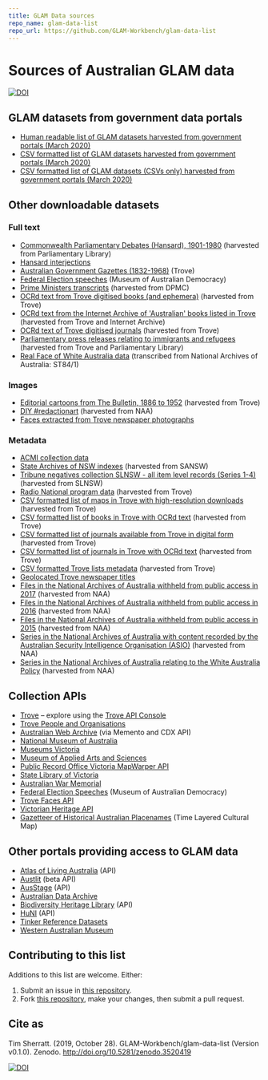 ```yaml
---
title: GLAM Data sources
repo_name: glam-data-list
repo_url: https://github.com/GLAM-Workbench/glam-data-list
---
```


# Sources of Australian GLAM data

[![DOI](https://zenodo.org/badge/195511088.svg)](https://zenodo.org/badge/latestdoi/195511088)

## GLAM datasets from government data portals

* [Human readable list of GLAM datasets harvested from government portals (March 2020)](https://glam-workbench.github.io/glam-datasets-from-gov-portals/)
* [CSV formatted list of GLAM datasets harvested from government portals (March 2020)](https://github.com/GLAM-Workbench/ozglam-data/blob/master/glam-datasets-from-gov-portals.csv)
* [CSV formatted list of GLAM datasets (CSVs only) harvested from government portals (March 2020)](https://github.com/GLAM-Workbench/ozglam-data/blob/master/glam-datasets-from-gov-portals-csvs.csv)

## Other downloadable datasets

### Full text

* [Commonwealth Parliamentary Debates (Hansard), 1901-1980](https://github.com/wragge/hansard-xml) (harvested from Parliamentary Library)
* [Hansard interjections](https://github.com/wragge/hansard-interjections)
* [Australian Government Gazettes (1832-1968)](https://help.nla.gov.au/trove/the-australian-government-gazettes-1832-1968) (Trove)
* [Federal Election speeches](https://electionspeeches.moadoph.gov.au/explore) (Museum of Australian Democracy)
* [Prime Ministers transcripts](https://github.com/wragge/pm-transcripts) (harvested from DPMC)
* [OCRd text from Trove digitised books (and ephemera)](https://glam-workbench.github.io/trove-books/#ocrd-text-from-trove-books-and-ephemera) (harvested from Trove)
* [OCRd text from the Internet Archive of 'Australian' books listed in Trove](https://glam-workbench.github.io/trove-books/#ocrd-text-from-the-internet-archive-of-australian-books-listed-in-trove) (harvested from Trove and Internet Archive)
* [OCRd text of Trove digitised journals](https://glam-workbench.github.io/trove-journals/#ocrd-text-from-trove-digitised-journals) (harvested from Trove)
* [Parliamentary press releases relating to immigrants and refugees](https://glam-workbench.github.io/trove-journals/#politicians-talking-about-immigrants-and-refugees) (harvested from Trove and Parliamentary Library)
* [Real Face of White Australia data](https://github.com/wragge/realface-data) (transcribed from National Archives of Australia: ST84/1)

### Images

* [Editorial cartoons from The Bulletin, 1886 to 1952](https://glam-workbench.github.io/trove-journals/#editorial-cartoons-from-the-bulletin-1886-to-1952) (harvested from Trove)
* [DIY #redactionart](https://github.com/wragge/diy-redactionart) (harvested from NAA)
* [Faces extracted from Trove newspaper photographs](https://doi.org/10.6084/m9.figshare.1439432.v1)

### Metadata

* [ACMI collection data](https://github.com/ACMILabs/collection)
* [State Archives of NSW indexes](https://github.com/wragge/srnsw-indexes) (harvested from SANSW)
* [Tribune negatives collection SLNSW - all item level records (Series 1-4)](https://doi.org/10.6084/m9.figshare.5971210.v1) (harvested from SLNSW)
* [Radio National program data](https://github.com/wragge/radio-national-data) (harvested from Trove)
* [CSV formatted list of maps in Trove with high-resolution downloads](https://glam-workbench.github.io/trove-maps/#csv-formatted-list-of-maps-with-high-resolution-downloads) (harvested from Trove)
* [CSV formatted list of books in Trove with OCRd text](https://glam-workbench.github.io/trove-books/#csv-formatted-list-of-books-with-ocrd-text) (harvested from Trove)
* [CSV formatted list of journals available from Trove in digital form](https://glam-workbench.github.io/trove-journals/#csv-formatted-list-of-journals-available-from-trove-in-digital-form) (harvested from Trove)
* [CSV formatted list of journals in Trove with OCRd text](https://glam-workbench.github.io/trove-journals/#csv-formatted-list-of-journals-with-ocrd-text) (harvested from Trove)
* [CSV formatted Trove lists metadata](https://glam-workbench.github.io/trove-lists/#trove-lists-metadata) (harvested from Trove)
* [Geolocated Trove newspaper titles](https://docs.google.com/spreadsheets/d/1rURriHBSf3MocI8wsdl1114t0YeyU0BVSXWeg232MZs/edit?usp=sharing)
* [Files in the National Archives of Australia withheld from public access in 2017](https://doi.org/10.6084/m9.figshare.5900125.v1) (harvested from NAA)
* [Files in the National Archives of Australia withheld from public access in 2016](https://doi.org/10.6084/m9.figshare.4530851.v1) (harvested from NAA)
* [Files in the National Archives of Australia withheld from public access in 2015](https://doi.org/10.6084/m9.figshare.2060052.v1) (harvested from NAA)
* [Series in the National Archives of Australia with content recorded by the Australian Security Intelligence Organisation (ASIO)](https://glam-workbench.github.io/naa-asio/#data) (harvested from NAA)
* [Series in the National Archives of Australia relating to the White Australia Policy](https://glam-workbench.github.io/naa-wap/#data) (harvested from NAA)

## Collection APIs

* [Trove](https://trove.nla.gov.au/about/create-something/using-api) – explore using the [Trove API Console](https://troveconsole.herokuapp.com/)
* [Trove People and Organisations](https://trove.nla.gov.au/about/create-something/using-api/people-and-organisations-data)
* [Australian Web Archive](https://glam-workbench.github.io/web-archives/) (via Memento and CDX API)
* [National Museum of Australia](https://www.nma.gov.au/about/our-collection/our-apis)
* [Museums Victoria](https://collections.museumvictoria.com.au/developers)
* [Museum of Applied Arts and Sciences](https://api.maas.museum/docs)
* [Public Record Office Victoria MapWarper API](https://mapwarper.prov.vic.gov.au/api/v1/)
* [State Library of Victoria](http://api.slv.vic.gov.au/)
* [Australian War Memorial](https://api.awm.gov.au/#introduction)
* [Federal Election Speeches](https://electionspeeches.moadoph.gov.au/explore) (Museum of Australian Democracy)
* [Trove Faces API](https://faceapi.herokuapp.com/)
* [Victorian Heritage API](https://developer.vic.gov.au/index.php?option=com_apiportal&view=apitester&usage=api&tab=tests&apiName=Victorian%20Heritage%20API&apiId=36d97216-53b6-4a5c-8754-8b44b26a5e21&menuId=187)
* [Gazetteer of Historical Australian Placenames](https://www.tlcmap.org/guides/ghap/#ws) (Time Layered Cultural Map)

## Other portals providing access to GLAM data

* [Atlas of Living Australia](https://support.ala.org.au/support/solutions/articles/6000196777-ala-api-how-to-access-ala-web-services) (API)
* [Austlit](https://www.austlit.edu.au/austlit/page/8448088) (beta API)
* [AusStage](https://www.ausstage.edu.au/pages/learn/about/data-sharing.html) (API)
* [Australian Data Archive](https://ada.edu.au/)
* [Biodiversity Heritage Library](https://about.biodiversitylibrary.org/tools-and-services/developer-and-data-tools/) (API)
* [HuNI](https://bitbucket.org/huniteam/documentation/wiki/API) (API)
* [Tinker Reference Datasets](https://tinker.edu.au/data/available-datasets/)
* [Western Australian Museum](http://data.museum.wa.gov.au/search/type/dataset)

## Contributing to this list

Additions to this list are welcome. Either:

1. Submit an issue in [this repository](https://github.com/GLAM-Workbench/glam-data-list).
2. Fork [this repository](https://github.com/GLAM-Workbench/glam-data-list), make your changes, then submit a pull request.

## Cite as

Tim Sherratt. (2019, October 28). GLAM-Workbench/glam-data-list (Version v0.1.0). Zenodo. <http://doi.org/10.5281/zenodo.3520419>

[![DOI](https://zenodo.org/badge/195511088.svg)](https://zenodo.org/badge/latestdoi/195511088)

